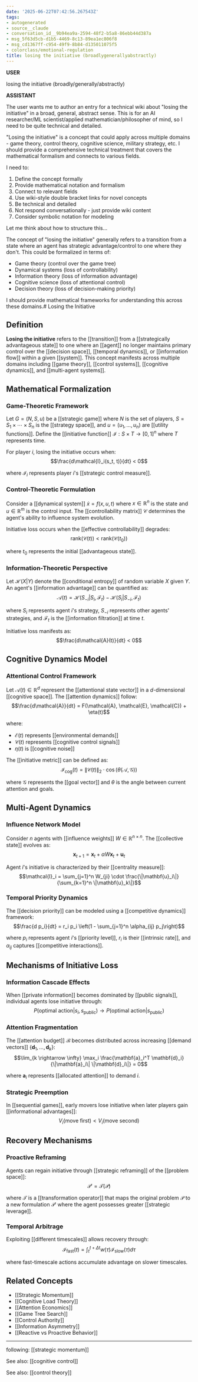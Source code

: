 ```yaml
---
date: '2025-06-22T07:42:56.267543Z'
tags:
- autogenerated
- source__claude
- conversation_id__9b94ea9a-2594-48f2-b5a8-86ebb44d387a
- msg_5f63d5cb-d1b5-4469-8c13-89ea1ec806f8
- msg_cd1367ff-c954-49f9-8b84-d135011075f5
- colorclass/emotional-regulation
title: losing the initiative (broadlygenerallyabstractly)
---
```


**USER**

losing the initiative (broadly/generally/abstractly)


**ASSISTANT**

The user wants me to author an entry for a technical wiki about "losing the initiative" in a broad, general, abstract sense. This is for an AI researcher/ML scientist/applied mathematician/philosopher of mind, so I need to be quite technical and detailed.

"Losing the initiative" is a concept that could apply across multiple domains - game theory, control theory, cognitive science, military strategy, etc. I should provide a comprehensive technical treatment that covers the mathematical formalism and connects to various fields.

I need to:
1. Define the concept formally
2. Provide mathematical notation and formalism
3. Connect to relevant fields
4. Use wiki-style double bracket links for novel concepts
5. Be technical and detailed
6. Not respond conversationally - just provide wiki content
7. Consider symbolic notation for modeling

Let me think about how to structure this...

The concept of "losing the initiative" generally refers to a transition from a state where an agent has strategic advantage/control to one where they don't. This could be formalized in terms of:
- Game theory (control over the game tree)
- Dynamical systems (loss of controllability)
- Information theory (loss of information advantage)
- Cognitive science (loss of attentional control)
- Decision theory (loss of decision-making priority)

I should provide mathematical frameworks for understanding this across these domains.# Losing the Initiative

## Definition

**Losing the initiative** refers to the [[transition]] from a [[strategically advantageous state]] to one where an [[agent]] no longer maintains primary control over the [[decision space]], [[temporal dynamics]], or [[information flow]] within a given [[system]]. This concept manifests across multiple domains including [[game theory]], [[control systems]], [[cognitive dynamics]], and [[multi-agent systems]].

## Mathematical Formalization

### Game-Theoretic Framework

Let $G = (N, S, u)$ be a [[strategic game]] where $N$ is the set of players, $S = S_1 \times \cdots \times S_n$ is the [[strategy space]], and $u = (u_1, \ldots, u_n)$ are [[utility functions]]. Define the [[initiative function]] $\mathcal{I}: S \times T \rightarrow [0,1]^n$ where $T$ represents time.

For player $i$, losing the initiative occurs when:
$$\frac{d\mathcal{I}_i(s_t, t)}{dt} < 0$$

where $\mathcal{I}_i$ represents player $i$'s [[strategic control measure]].

### Control-Theoretic Formulation

Consider a [[dynamical system]] $\dot{x} = f(x, u, t)$ where $x \in \mathbb{R}^n$ is the state and $u \in \mathbb{R}^m$ is the control input. The [[controllability matrix]] $\mathcal{C}$ determines the agent's ability to influence system evolution.

Initiative loss occurs when the [[effective controllability]] degrades:
$$\text{rank}(\mathcal{C}(t)) < \text{rank}(\mathcal{C}(t_0))$$

where $t_0$ represents the initial [[advantageous state]].

### Information-Theoretic Perspective

Let $\mathcal{H}(X|Y)$ denote the [[conditional entropy]] of random variable $X$ given $Y$. An agent's [[information advantage]] can be quantified as:
$$\mathcal{A}(t) = \mathcal{H}(S_{-i}|S_i, \mathcal{F}_t) - \mathcal{H}(S_i|S_{-i}, \mathcal{F}_t)$$

where $S_i$ represents agent $i$'s strategy, $S_{-i}$ represents other agents' strategies, and $\mathcal{F}_t$ is the [[information filtration]] at time $t$.

Initiative loss manifests as:
$$\frac{d\mathcal{A}(t)}{dt} < 0$$

## Cognitive Dynamics Model

### Attentional Control Framework

Let $\mathcal{A}(t) \in \mathbb{R}^d$ represent the [[attentional state vector]] in a $d$-dimensional [[cognitive space]]. The [[attention dynamics]] follow:
$$\frac{d\mathcal{A}}{dt} = F(\mathcal{A}, \mathcal{E}, \mathcal{C}) + \eta(t)$$

where:
- $\mathcal{E}(t)$ represents [[environmental demands]]
- $\mathcal{C}(t)$ represents [[cognitive control signals]]
- $\eta(t)$ is [[cognitive noise]]

The [[initiative metric]] can be defined as:
$$\mathcal{I}_{\text{cog}}(t) = \|\mathcal{C}(t)\|_2 \cdot \cos(\theta(\mathcal{A}, \mathcal{G}))$$

where $\mathcal{G}$ represents the [[goal vector]] and $\theta$ is the angle between current attention and goals.

## Multi-Agent Dynamics

### Influence Network Model

Consider $n$ agents with [[influence weights]] $W \in \mathbb{R}^{n \times n}$. The [[collective state]] evolves as:
$$\mathbf{x}_{t+1} = \mathbf{x}_t + \alpha W \mathbf{x}_t + \mathbf{u}_t$$

Agent $i$'s initiative is characterized by their [[centrality measure]]:
$$\mathcal{I}_i = \sum_{j=1}^n W_{ji} \cdot \frac{\|\mathbf{u}_i\|}{\sum_{k=1}^n \|\mathbf{u}_k\|}$$

### Temporal Priority Dynamics

The [[decision priority]] can be modeled using a [[competitive dynamics]] framework:
$$\frac{d p_i}{dt} = r_i p_i \left(1 - \sum_{j=1}^n \alpha_{ij} p_j\right)$$

where $p_i$ represents agent $i$'s [[priority level]], $r_i$ is their [[intrinsic rate]], and $\alpha_{ij}$ captures [[competitive interactions]].

## Mechanisms of Initiative Loss

### Information Cascade Effects

When [[private information]] becomes dominated by [[public signals]], individual agents lose initiative through:
$$P(\text{optimal action}|s_i, s_{\text{public}}) \rightarrow P(\text{optimal action}|s_{\text{public}})$$

### Attention Fragmentation

The [[attention budget]] $\mathcal{B}$ becomes distributed across increasing [[demand vectors]] $\{\mathbf{d}_1, \ldots, \mathbf{d}_k\}$:
$$\lim_{k \rightarrow \infty} \max_i \frac{\mathbf{a}_i^T \mathbf{d}_i}{\|\mathbf{a}_i\| \|\mathbf{d}_i\|} = 0$$

where $\mathbf{a}_i$ represents [[allocated attention]] to demand $i$.

### Strategic Preemption

In [[sequential games]], early movers lose initiative when later players gain [[informational advantages]]:
$$V_i(\text{move first}) < V_i(\text{move second})$$

## Recovery Mechanisms

### Proactive Reframing

Agents can regain initiative through [[strategic reframing]] of the [[problem space]]:
$$\mathcal{P}' = \mathcal{T}(\mathcal{P})$$

where $\mathcal{T}$ is a [[transformation operator]] that maps the original problem $\mathcal{P}$ to a new formulation $\mathcal{P}'$ where the agent possesses greater [[strategic leverage]].

### Temporal Arbitrage

Exploiting [[different timescales]] allows recovery through:
$$\mathcal{I}_{\text{fast}}(t) = \int_{t}^{t+\Delta t} w(\tau) \mathcal{I}_{\text{slow}}(\tau) d\tau$$

where fast-timescale actions accumulate advantage on slower timescales.

## Related Concepts

- [[Strategic Momentum]]
- [[Cognitive Load Theory]]
- [[Attention Economics]]
- [[Game Tree Search]]
- [[Control Authority]]
- [[Information Asymmetry]]
- [[Reactive vs Proactive Behavior]]


---


following: [[strategic momentum]]

See also: [[cognitive control]]


See also: [[control theory]]
